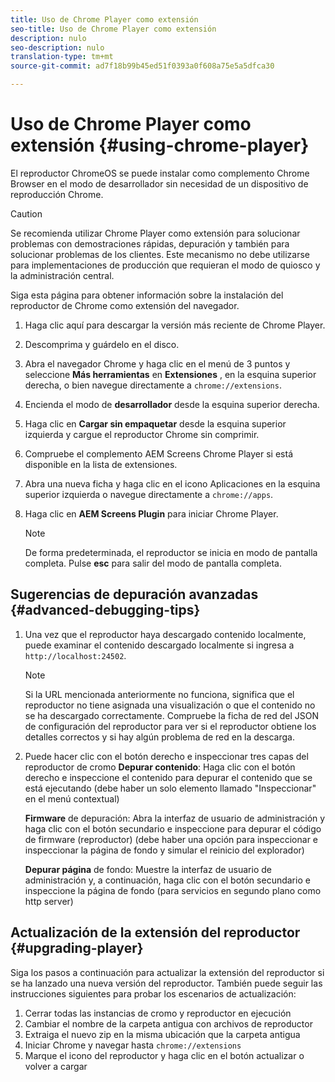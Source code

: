 ```yaml
---
title: Uso de Chrome Player como extensión
seo-title: Uso de Chrome Player como extensión
description: nulo
seo-description: nulo
translation-type: tm+mt
source-git-commit: ad7f18b99b45ed51f0393a0f608a75e5a5dfca30

---
```



# Uso de Chrome Player como extensión {#using-chrome-player}

El reproductor ChromeOS se puede instalar como complemento Chrome Browser en el modo de desarrollador sin necesidad de un dispositivo de reproducción Chrome.

>[!CAUTION]
>
> Se recomienda utilizar Chrome Player como extensión para solucionar problemas con demostraciones rápidas, depuración y también para solucionar problemas de los clientes. Este mecanismo no debe utilizarse para implementaciones de producción que requieran el modo de quiosco y la administración central.

Siga esta página para obtener información sobre la instalación del reproductor de Chrome como extensión del navegador.

1. Haga clic aquí para descargar la versión más reciente de Chrome Player.

1. Descomprima y guárdelo en el disco.

1. Abra el navegador Chrome y haga clic en el menú de 3 puntos y seleccione **Más herramientas** en **Extensiones** , en la esquina superior derecha, o bien navegue directamente a `chrome://extensions`.

1. Encienda el modo de **desarrollador** desde la esquina superior derecha.

1. Haga clic en **Cargar sin empaquetar** desde la esquina superior izquierda y cargue el reproductor Chrome sin comprimir.

1. Compruebe el complemento AEM Screens Chrome Player si está disponible en la lista de extensiones.

1. Abra una nueva ficha y haga clic en el icono Aplicaciones en la esquina superior izquierda o navegue directamente a `chrome://apps`.

1. Haga clic en **AEM Screens Plugin** para iniciar Chrome Player.
   >[!NOTE]
   >
   > De forma predeterminada, el reproductor se inicia en modo de pantalla completa. Pulse **esc** para salir del modo de pantalla completa.


## Sugerencias de depuración avanzadas {#advanced-debugging-tips}

1. Una vez que el reproductor haya descargado contenido localmente, puede examinar el contenido descargado localmente si ingresa a `http://localhost:24502`.

   >[!NOTE]
   >
   > Si la URL mencionada anteriormente no funciona, significa que el reproductor no tiene asignada una visualización o que el contenido no se ha descargado correctamente. Compruebe la ficha de red del JSON de configuración del reproductor para ver si el reproductor obtiene los detalles correctos y si hay algún problema de red en la descarga.

1. Puede hacer clic con el botón derecho e inspeccionar tres capas del reproductor de cromo
   **Depurar contenido**: Haga clic con el botón derecho e inspeccione el contenido para depurar el contenido que se está ejecutando (debe haber un solo elemento llamado "Inspeccionar" en el menú contextual)

   **Firmware** de depuración: Abra la interfaz de usuario de administración y haga clic con el botón secundario e inspeccione para depurar el código de firmware (reproductor) (debe haber una opción para inspeccionar e inspeccionar la página de fondo y simular el reinicio del explorador)

   **Depurar página** de fondo: Muestre la interfaz de usuario de administración y, a continuación, haga clic con el botón secundario e inspeccione la página de fondo (para servicios en segundo plano como http server)

## Actualización de la extensión del reproductor {#upgrading-player}

Siga los pasos a continuación para actualizar la extensión del reproductor si se ha lanzado una nueva versión del reproductor. También puede seguir las instrucciones siguientes para probar los escenarios de actualización:

1. Cerrar todas las instancias de cromo y reproductor en ejecución
1. Cambiar el nombre de la carpeta antigua con archivos de reproductor
1. Extraiga el nuevo zip en la misma ubicación que la carpeta antigua
1. Iniciar Chrome y navegar hasta `chrome://extensions`
1. Marque el icono del reproductor y haga clic en el botón actualizar o volver a cargar